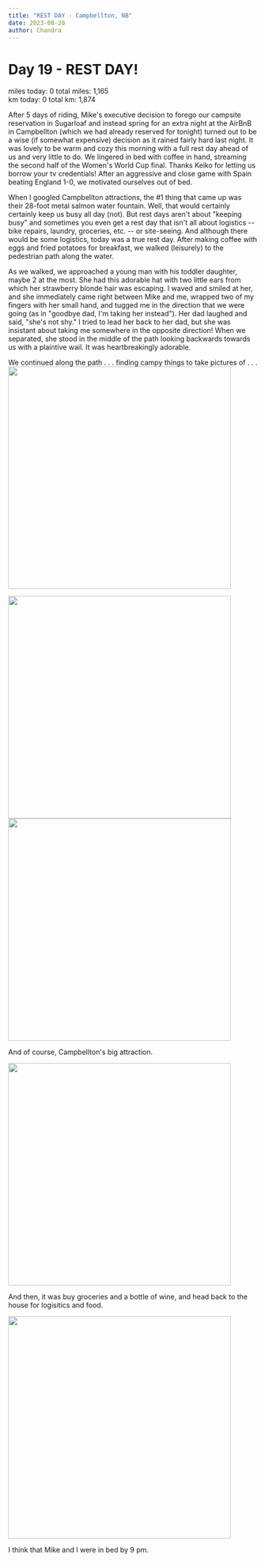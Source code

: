 ```yaml
---
title: "REST DAY - Campbellton, NB"
date: 2023-08-20
author: Chandra
---
```

# Day 19 - REST DAY!

miles today: 0     total miles: 1,165  
km today: 0        total km: 1,874

After 5 days of riding, Mike's executive decision to forego our campsite reservation in Sugarloaf and instead spring for an extra night at the AirBnB in Campbellton (which we had already reserved for tonight) turned out to be a wise (if somewhat expensive) decision as it rained fairly hard last night.  It was lovely to be warm and cozy this morning with a full rest day ahead of us and very little to do.  We lingered in bed with coffee in hand, streaming the second half of the Women's World Cup final. Thanks Keiko for letting us borrow your tv credentials!  After an aggressive and close game with Spain beating England 1-0, we motivated ourselves out of bed. 

When I googled Campbellton attractions, the #1 thing that came up was their 28-foot metal salmon water fountain.  Well, that would certainly certainly keep us busy all day (not).  But rest days aren't about "keeping busy" and sometimes you even get a rest day that isn't all about logistics -- bike repairs, laundry, groceries, etc. -- or site-seeing. And although there would be some logistics, today was a true rest day.  After making coffee with eggs and fried potatoes for breakfast, we walked (leisurely) to the pedestrian path along the water. 

As we walked, we approached a young man with his toddler daughter, maybe 2 at the most.  She had this adorable hat with two little ears from which her strawberry blonde hair was escaping.  I waved and smiled at her, and she immediately came right between Mike and me, wrapped two of my fingers with her small hand, and tugged me in the direction that we were going (as in "goodbye dad, I'm taking her instead"). Her dad laughed and said, "she's not shy."  I tried to lead her back to her dad, but she was insistant about taking me somewhere in the opposite direction!  When we separated, she stood in the middle of the path looking backwards towards us with a plaintive wail. It was heartbreakingly adorable.

We continued along the path  . . . finding campy things to take pictures of . . .
<img src="../../../assets/images/day19/day19_moose.jpg" width=450>  

<img src="../../../assets/images/day19/day19_chair.jpg" width=450>

<img src="../../../assets/images/day19/day19_feet.jpg" width=450> 

And of course, Campbellton's big attraction.

<img src="../../../assets/images/day19/day19_fish.jpg" width=450> 

And then, it was buy groceries and a bottle of wine, and head back to the house for logisitics and food.

<img src="../../../assets/images/day19/day19_tuberepair.jpg" width=450> 

I think that Mike and I were in bed by 9 pm.

<script src="https://giscus.app/client.js"
        data-repo="mnfienen/talulat"
        data-repo-id="R_kgDOJ7VzDA"
        data-category="Comments"
        data-category-id="DIC_kwDOJ7VzDM4CX6LC"
        data-mapping="url"
        data-strict="0"
        data-reactions-enabled="1"
        data-emit-metadata="0"
        data-input-position="top"
        data-theme="preferred_color_scheme"
        data-lang="en"
        crossorigin="anonymous"
        async>
</script>
